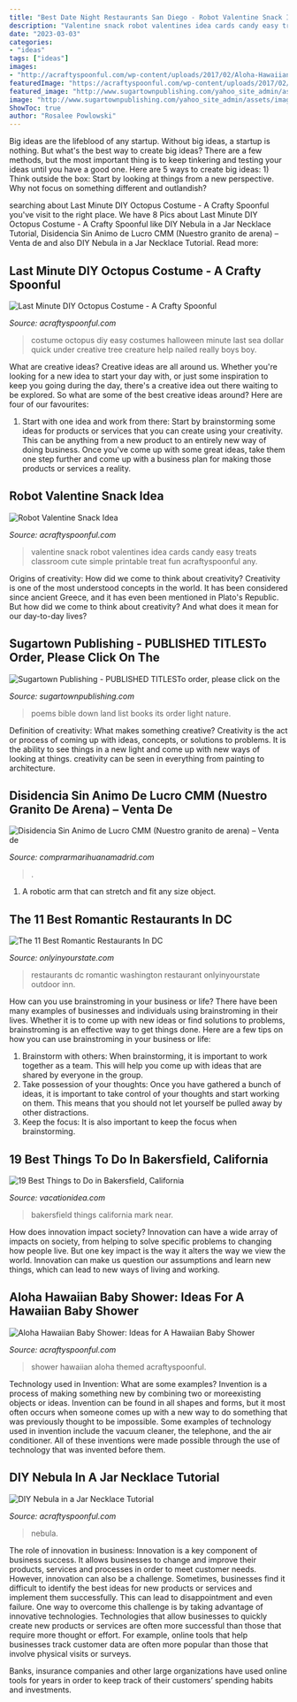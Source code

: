 ```yaml
---
title: "Best Date Night Restaurants San Diego - Robot Valentine Snack Idea"
description: "Valentine snack robot valentines idea cards candy easy treats classroom cute simple printable treat fun acraftyspoonful any"
date: "2023-03-03"
categories:
- "ideas"
tags: ["ideas"]
images:
- "http://acraftyspoonful.com/wp-content/uploads/2017/02/Aloha-Hawaiian-Themed-Baby-Shower-2-646x975.jpg"
featuredImage: "https://acraftyspoonful.com/wp-content/uploads/2017/02/DIY-Octopus-Costume-a-quick-and-easy-costume-you-can-make-for-as-little-as-5-with-the-help-of-Dollar-Tree.jpg"
featured_image: "http://www.sugartownpublishing.com/yahoo_site_admin/assets/images/Mi_Tierra.133153032_std.jpg"
image: "http://www.sugartownpublishing.com/yahoo_site_admin/assets/images/Mi_Tierra.133153032_std.jpg"
ShowToc: true
author: "Rosalee Powlowski"
---
```



Big ideas are the lifeblood of any startup. Without big ideas, a startup is nothing. But what's the best way to create big ideas? There are a few methods, but the most important thing is to keep tinkering and testing your ideas until you have a good one. Here are 5 ways to create big ideas: 1) Think outside the box: Start by looking at things from a new perspective. Why not focus on something different and outlandish?

	

		
searching about Last Minute DIY Octopus Costume - A Crafty Spoonful you've visit to the right place. We have 8 Pics about Last Minute DIY Octopus Costume - A Crafty Spoonful like DIY Nebula in a Jar Necklace Tutorial, Disidencia Sin Animo de Lucro CMM (Nuestro granito de arena) – Venta de and also DIY Nebula in a Jar Necklace Tutorial. Read more:
		
    
## Last Minute DIY Octopus Costume - A Crafty Spoonful

<img loading=lazy src="https://acraftyspoonful.com/wp-content/uploads/2017/02/DIY-Octopus-Costume-a-quick-and-easy-costume-you-can-make-for-as-little-as-5-with-the-help-of-Dollar-Tree.jpg" onerror="this.onerror=null;this.src='https://tse4.mm.bing.net/th?id=OIP.zFRv16LWHNx9LFZGCGjgtgHaLL&amp;pid=15.1';" alt="Last Minute DIY Octopus Costume - A Crafty Spoonful">

_Source: acraftyspoonful.com_

>costume octopus diy easy costumes halloween minute last sea dollar quick under creative tree creature help nailed really boys boy. 

	

What are creative ideas?
Creative ideas are all around us. Whether you're looking for a new idea to start your day with, or just some inspiration to keep you going during the day, there's a creative idea out there waiting to be explored. So what are some of the best creative ideas around? Here are four of our favourites: 
1. Start with one idea and work from there: Start by brainstorming some ideas for products or services that you can create using your creativity. This can be anything from a new product to an entirely new way of doing business. Once you've come up with some great ideas, take them one step further and come up with a business plan for making those products or services a reality. 


    
## Robot Valentine Snack Idea

<img loading=lazy src="https://acraftyspoonful.com/wp-content/uploads/2017/02/Robot-Valentine-Snack-Idea-a-simple-and-easy-snack-for-any-valentines-party.jpg" onerror="this.onerror=null;this.src='https://tse1.mm.bing.net/th?id=OIP.VL1iy6c8X0vyQqPEh8GEQAHaLL&amp;pid=15.1';" alt="Robot Valentine Snack Idea">

_Source: acraftyspoonful.com_

>valentine snack robot valentines idea cards candy easy treats classroom cute simple printable treat fun acraftyspoonful any. 

	

Origins of creativity: How did we come to think about creativity?
Creativity is one of the most understood concepts in the world. It has been considered since ancient Greece, and it has even been mentioned in Plato's Republic. But how did we come to think about creativity? And what does it mean for our day-to-day lives?

    
## Sugartown Publishing - PUBLISHED TITLESTo Order, Please Click On The

<img loading=lazy src="http://www.sugartownpublishing.com/yahoo_site_admin/assets/images/Mi_Tierra.133153032_std.jpg" onerror="this.onerror=null;this.src='https://tse4.mm.bing.net/th?id=OIP._ZKtb1SApAGHacU9R1eQCAHaLG&amp;pid=15.1';" alt="Sugartown Publishing - PUBLISHED TITLESTo order, please click on the">

_Source: sugartownpublishing.com_

>poems bible down land list books its order light nature. 

	

Definition of creativity: What makes something creative?
Creativity is the act or process of coming up with ideas, concepts, or solutions to problems. It is the ability to see things in a new light and come up with new ways of looking at things. creativity can be seen in everything from painting to architecture.

    
## Disidencia Sin Animo De Lucro CMM (Nuestro Granito De Arena) – Venta De

<img loading=lazy src="https://www.polisarioeuskadi.eus/wp-content/uploads/2019/11/Logo-rasd-facebook.jpg" onerror="this.onerror=null;this.src='https://tse1.mm.bing.net/th?id=OIP.0a_oQp4GuyzRdYbeItvvXAAAAA&amp;pid=15.1';" alt="Disidencia Sin Animo de Lucro CMM (Nuestro granito de arena) – Venta de">

_Source: comprarmarihuanamadrid.com_

>. 

	

1. A robotic arm that can stretch and fit any size object.

    
## The 11 Best Romantic Restaurants In DC

<img loading=lazy src="http://cdn.onlyinyourstate.com/wp-content/uploads/2017/12/tabard1.jpg" onerror="this.onerror=null;this.src='https://tse2.mm.bing.net/th?id=OIP.mTeCqBftAYno3BFKNGmRyQHaE2&amp;pid=15.1';" alt="The 11 Best Romantic Restaurants In DC">

_Source: onlyinyourstate.com_

>restaurants dc romantic washington restaurant onlyinyourstate outdoor inn. 

	

How can you use brainstroming in your business or life?
There have been many examples of businesses and individuals using brainstroming in their lives. Whether it is to come up with new ideas or find solutions to problems, brainstroming is an effective way to get things done. Here are a few tips on how you can use brainstroming in your business or life: 
1. Brainstorm with others: When brainstorming, it is important to work together as a team. This will help you come up with ideas that are shared by everyone in the group. 
2. Take possession of your thoughts: Once you have gathered a bunch of ideas, it is important to take control of your thoughts and start working on them. This means that you should not let yourself be pulled away by other distractions. 
3. Keep the focus: It is also important to keep the focus when brainstorming.

    
## 19 Best Things To Do In Bakersfield, California

<img loading=lazy src="https://vacationidea.com/pix/img25Hy8R/articles/best-things-to-do-in-bakersfield-ca_g14_mobi.jpg" onerror="this.onerror=null;this.src='https://tse4.mm.bing.net/th?id=OIP.z3rxm78YNrhEOa_ma_-rwAAAAA&amp;pid=15.1';" alt="19 Best Things to Do in Bakersfield, California">

_Source: vacationidea.com_

>bakersfield things california mark near. 

	

How does innovation impact society?
Innovation can have a wide array of impacts on society, from helping to solve specific problems to changing how people live. But one key impact is the way it alters the way we view the world. Innovation can make us question our assumptions and learn new things, which can lead to new ways of living and working.

    
## Aloha Hawaiian Baby Shower: Ideas For A Hawaiian Baby Shower

<img loading=lazy src="http://acraftyspoonful.com/wp-content/uploads/2017/02/Aloha-Hawaiian-Themed-Baby-Shower-2-646x975.jpg" onerror="this.onerror=null;this.src='https://tse3.mm.bing.net/th?id=OIP.ecjyyhQdjxqqlvxR21kJigHaLL&amp;pid=15.1';" alt="Aloha Hawaiian Baby Shower: Ideas for A Hawaiian Baby Shower">

_Source: acraftyspoonful.com_

>shower hawaiian aloha themed acraftyspoonful. 

	

Technology used in Invention: What are some examples?
Invention is a process of making something new by combining two or moreexisting objects or ideas. Invention can be found in all shapes and forms, but it most often occurs when someone comes up with a new way to do something that was previously thought to be impossible. 
Some examples of technology used in invention include the vacuum cleaner, the telephone, and the air conditioner. All of these inventions were made possible through the use of technology that was invented before them.

    
## DIY Nebula In A Jar Necklace Tutorial

<img loading=lazy src="https://acraftyspoonful.com/wp-content/uploads/2017/02/DIY-Nebula-in-a-Jar-Necklace-Tutorial.jpg" onerror="this.onerror=null;this.src='https://tse4.mm.bing.net/th?id=OIP.yEK-jGommR8fMkUSOppk0QHaLL&amp;pid=15.1';" alt="DIY Nebula in a Jar Necklace Tutorial">

_Source: acraftyspoonful.com_

>nebula. 

	

The role of innovation in business:
Innovation is a key component of business success. It allows businesses to change and improve their products, services and processes in order to meet customer needs. However, innovation can also be a challenge. Sometimes, businesses find it difficult to identify the best ideas for new products or services and implement them successfully. This can lead to disappointment and even failure.
One way to overcome this challenge is by taking advantage of innovative technologies. Technologies that allow businesses to quickly create new products or services are often more successful than those that require more thought or effort. For example, online tools that help businesses track customer data are often more popular than those that involve physical visits or surveys.

Banks, insurance companies and other large organizations have used online tools for years in order to keep track of their customers’ spending habits and investments.

